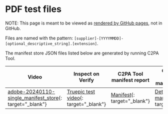 # PDF test files

NOTE: This page is meant to be viewed as [rendered by GitHub pages](https://c2pa.org/public-testfiles/pdf/), not in GitHub.

Files are named with the pattern: `[supplier]-[YYYYMMDD]-[optional_descriptive_string].[extension]`. 

The manifest store JSON files listed below are generated by running C2PA Tool.  

| Video | Inspect on Verify | C2PA Tool manifest report | C2PA Tool detailed manifest report |
|-------|-------------------|-----------------------|------------------------------------|
| [adobe-20240110-single_manifest_store](adobe-20240110-single_manifest_store.pdf){: target="_blank"} |[Truepic test video](https://contentcredentials.org/verify?source=https://c2pa.org/public-testfiles/pdf/adobe-20240110-single_manifest_store.pdf){: target="_blank"} | [Manifest](manifests/adobe-20240110-single_manifest_store/manifest_store.json){: target="_blank"}  | [Detailed manifest](manifests/adobe-20240110-single_manifest_store/detailed.json){: target="_blank"}  |